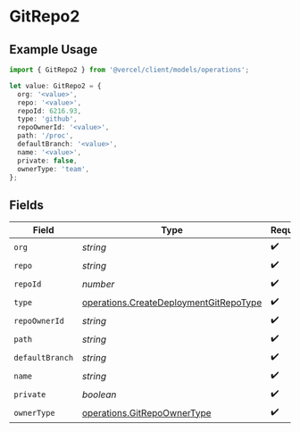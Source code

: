 # GitRepo2

## Example Usage

```typescript
import { GitRepo2 } from '@vercel/client/models/operations';

let value: GitRepo2 = {
  org: '<value>',
  repo: '<value>',
  repoId: 6216.93,
  type: 'github',
  repoOwnerId: '<value>',
  path: '/proc',
  defaultBranch: '<value>',
  name: '<value>',
  private: false,
  ownerType: 'team',
};
```

## Fields

| Field           | Type                                                                                             | Required           | Description |
| --------------- | ------------------------------------------------------------------------------------------------ | ------------------ | ----------- |
| `org`           | _string_                                                                                         | :heavy_check_mark: | N/A         |
| `repo`          | _string_                                                                                         | :heavy_check_mark: | N/A         |
| `repoId`        | _number_                                                                                         | :heavy_check_mark: | N/A         |
| `type`          | [operations.CreateDeploymentGitRepoType](../../models/operations/createdeploymentgitrepotype.md) | :heavy_check_mark: | N/A         |
| `repoOwnerId`   | _string_                                                                                         | :heavy_check_mark: | N/A         |
| `path`          | _string_                                                                                         | :heavy_check_mark: | N/A         |
| `defaultBranch` | _string_                                                                                         | :heavy_check_mark: | N/A         |
| `name`          | _string_                                                                                         | :heavy_check_mark: | N/A         |
| `private`       | _boolean_                                                                                        | :heavy_check_mark: | N/A         |
| `ownerType`     | [operations.GitRepoOwnerType](../../models/operations/gitrepoownertype.md)                       | :heavy_check_mark: | N/A         |
